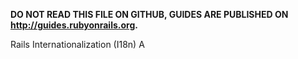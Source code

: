 **DO NOT READ THIS FILE ON GITHUB, GUIDES ARE PUBLISHED ON http://guides.rubyonrails.org.**

Rails Internationalization (I18n) A